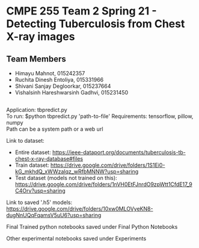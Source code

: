 # CMPE 255 Team 2 Spring 21 - Detecting Tuberculosis from Chest X-ray images

## Team Members
* Himayu Mahnot, 015242357
* Ruchita Dinesh Entoliya, 015331966 
* Shivani Sanjay Degloorkar, 015237664
* Vishalsinh Hareshwarsinh Gadhvi, 015231450

##

Application: tbpredict.py  
To run: $python tbpredict.py 'path-to-file'
Requirements: tensorflow, pillow, numpy  
Path can be a system path or a web url
 
Link to dataset:
* Entire dataset: https://ieee-dataport.org/documents/tuberculosis-tb-chest-x-ray-database#files
* Train dataset: https://drive.google.com/drive/folders/1S1Ei0-kG_mkhdQ_xWWzaIqz_wRfbMNNW?usp=sharing
* Test dataset (models not trained on this): https://drive.google.com/drive/folders/1nVH0EtFJnrdO9zpWtt1CfdE17_9C4Orv?usp=sharing

Link to saved '.h5' models: https://drive.google.com/drive/folders/10xw0MLOVyeKN8-dugNnUQqFqamsV5uU6?usp=sharing

Final Trained python notebooks saved under Final Python Notebooks

Other experimental notebooks saved under Experiments
